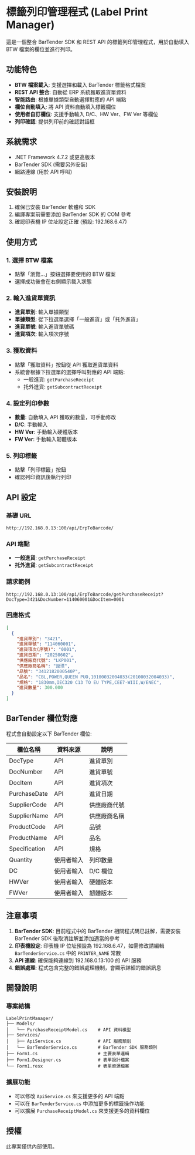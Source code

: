 # 標籤列印管理程式 (Label Print Manager)

這是一個整合 BarTender SDK 和 REST API 的標籤列印管理程式，用於自動填入 BTW 檔案的欄位並進行列印。

## 功能特色

- **BTW 檔案載入**: 支援選擇和載入 BarTender 標籤格式檔案
- **REST API 整合**: 自動從 ERP 系統獲取進貨單資料
- **智能路由**: 根據單據類型自動選擇對應的 API 端點
- **欄位自動填入**: 將 API 資料自動填入標籤欄位
- **使用者自訂欄位**: 支援手動輸入 D/C、HW Ver、FW Ver 等欄位
- **列印確認**: 提供列印前的確認對話框

## 系統需求

- .NET Framework 4.7.2 或更高版本
- BarTender SDK (需要另外安裝)
- 網路連線 (用於 API 呼叫)

## 安裝說明

1. 確保已安裝 BarTender 軟體和 SDK
2. 編譯專案前需要添加 BarTender SDK 的 COM 參考
3. 確認印表機 IP 位址設定正確 (預設: 192.168.6.47)

## 使用方式

### 1. 選擇 BTW 檔案
- 點擊「瀏覽...」按鈕選擇要使用的 BTW 檔案
- 選擇成功後會在右側顯示載入狀態

### 2. 輸入進貨單資訊
- **進貨單別**: 輸入單據類型
- **單據類型**: 從下拉選單選擇「一般進貨」或「托外進貨」
- **進貨單號**: 輸入進貨單號碼
- **進貨項次**: 輸入項次序號

### 3. 獲取資料
- 點擊「獲取資料」按鈕從 API 獲取進貨單資料
- 系統會根據下拉選單的選擇呼叫對應的 API 端點:
  - 一般進貨: `getPurchaseReceipt`
  - 托外進貨: `getSubcontractReceipt`

### 4. 設定列印參數
- **數量**: 自動填入 API 獲取的數量，可手動修改
- **D/C**: 手動輸入
- **HW Ver**: 手動輸入硬體版本
- **FW Ver**: 手動輸入韌體版本

### 5. 列印標籤
- 點擊「列印標籤」按鈕
- 確認列印資訊後執行列印

## API 設定

### 基礎 URL
```
http://192.168.0.13:100/api/ErpToBarcode/
```

### API 端點
- **一般進貨**: `getPurchaseReceipt`
- **托外進貨**: `getSubcontractReceipt`

### 請求範例
```
http://192.168.0.13:100/api/ErpToBarcode/getPurchaseReceipt?DocType=3421&DocNumber=114060001&DocItem=0001
```

### 回應格式
```json
[
  {
    "進貨單別": "3421",
    "進貨單號": "114060001",
    "進貨項次(序號)": "0001",
    "進貨日期": "20250602",
    "供應廠商代號": "LKP001",
    "供應廠商名稱": "崑璞",
    "品號": "3412182000540P",
    "品名": "CBL,POWER,QUEEN PUO,10100032004033(20100032004033)",
    "規格": "1830mm,IEC320 C13 TO EU TYPE,CEE7-WIII,W/ENEC",
    "進貨數量": 300.000
  }
]
```

## BarTender 欄位對應

程式會自動設定以下 BarTender 欄位:

| 欄位名稱 | 資料來源 | 說明 |
|---------|---------|------|
| DocType | API | 進貨單別 |
| DocNumber | API | 進貨單號 |
| DocItem | API | 進貨項次 |
| PurchaseDate | API | 進貨日期 |
| SupplierCode | API | 供應廠商代號 |
| SupplierName | API | 供應廠商名稱 |
| ProductCode | API | 品號 |
| ProductName | API | 品名 |
| Specification | API | 規格 |
| Quantity | 使用者輸入 | 列印數量 |
| DC | 使用者輸入 | D/C 欄位 |
| HWVer | 使用者輸入 | 硬體版本 |
| FWVer | 使用者輸入 | 韌體版本 |

## 注意事項

1. **BarTender SDK**: 目前程式中的 BarTender 相關程式碼已註解，需要安裝 BarTender SDK 後取消註解並添加適當的參考
2. **印表機設定**: 印表機 IP 位址預設為 192.168.6.47，如需修改請編輯 `BarTenderService.cs` 中的 `PRINTER_NAME` 常數
3. **API 連線**: 確保能夠連線到 192.168.0.13:100 的 API 服務
4. **錯誤處理**: 程式包含完整的錯誤處理機制，會顯示詳細的錯誤訊息

## 開發說明

### 專案結構
```
LabelPrintManager/
├── Models/
│   └── PurchaseReceiptModel.cs    # API 資料模型
├── Services/
│   ├── ApiService.cs              # API 服務類別
│   └── BarTenderService.cs        # BarTender SDK 服務類別
├── Form1.cs                       # 主要表單邏輯
├── Form1.Designer.cs              # 表單設計檔案
└── Form1.resx                     # 表單資源檔案
```

### 擴展功能
- 可以修改 `ApiService.cs` 來支援更多的 API 端點
- 可以在 `BarTenderService.cs` 中添加更多的標籤操作功能
- 可以擴展 `PurchaseReceiptModel.cs` 來支援更多的資料欄位

## 授權

此專案僅供內部使用。
